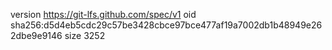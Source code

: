 version https://git-lfs.github.com/spec/v1
oid sha256:d5d4eb5cdc29c57be3428cbce97bce477af19a7002db1b48949e262dbe9e9146
size 3252
